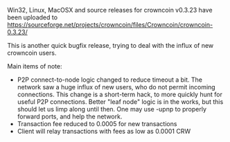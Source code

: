 Win32, Linux, MacOSX and source releases for crowncoin v0.3.23 have been uploaded to
https://sourceforge.net/projects/crowncoin/files/Crowncoin/crowncoin-0.3.23/

This is another quick bugfix release, trying to deal with the influx of new crowncoin users.

Main items of note:

* P2P connect-to-node logic changed to reduce timeout a bit.  The network saw a huge influx of new users, who do not permit incoming connections.  This change is a short-term hack, to more quickly hunt for useful P2P connections.  Better "leaf node" logic is in the works, but this should let us limp along until then.  One may use -upnp to properly forward ports, and help the network.
* Transaction fee reduced to 0.0005 for new transactions
* Client will relay transactions with fees as low as 0.0001 CRW
